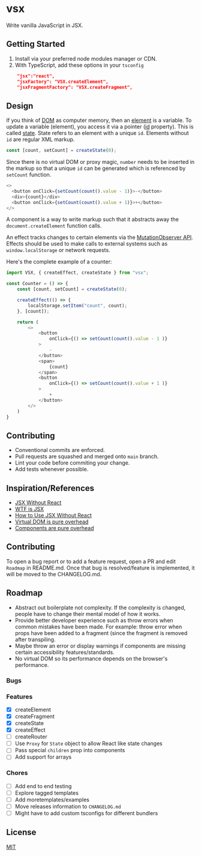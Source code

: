 # vsx

Write vanilla JavaScript in JSX.

## Getting Started

1. Install via your preferred node modules manager or CDN.
1. With TypeScript, add these options in your `tsconfig`

```json
    "jsx":"react",
    "jsxFactory": "VSX.createElement",
    "jsxFragmentFactory": "VSX.createFragment",
```



## Design

If you think of [DOM](https://developer.mozilla.org/en-US/docs/Web/API/Document_Object_Model) as computer memory, then an [element](https://developer.mozilla.org/en-US/docs/Web/API/element) is a variable. To update a variable (element), you access it via a pointer ([id](https://developer.mozilla.org/en-US/docs/Web/API/Element/id) property). This is called [state](https://legacy.reactjs.org/docs/react-component.html#state). State refers to an element with a unique `id`. Elements without `id` are regular XML markup.

```javascript
const [count, setCount] = createState(0);
```

Since there is no virtual DOM or proxy magic, `number` needs to be inserted in the markup so that a unique `id` can be generated which is referenced by `setCount` function.

```javascript
<>
  <button onClick={setCount(count().value - 1)}>-</button>
  <div>{count}</div>
  <button onClick={setCount(count().value + 1)}>+</button>
</>
```

A component is a way to write markup such that it abstracts away the `document.createElement` function calls.

An effect tracks changes to certain elements via the [MutationObserver API](https://developer.mozilla.org/en-US/docs/Web/API/MutationObserver). Effects should be used to make calls to external systems such as `window.localStorage` or network requests.

Here's the complete example of a counter:

```javascript
import VSX, { createEffect, createState } from "vsx";

const Counter = () => {
    const [count, setCount] = createState(0);

    createEffect(() => {
        localStorage.setItem("count", count);
    }, [count]);

    return (
        <>
            <button
                onClick={() => setCount(count().value - 1 )}
            >
                -
            </button>
            <span>
                {count}
            </span>
            <button
                onClick={() => setCount(count().value + 1 )}
            >
                +
            </button>
        </>
    )
}

```

## Contributing
- Conventional commits are enforced.
- Pull requests are squashed and merged onto `main` branch.
- Lint your code before commiting your change.
- Add tests whenever possible.

## Inspiration/References

- [JSX Without React](https://blog.stchur.com/jsx-without-react/)
- [WTF is JSX](https://web.archive.org/web/20170918095722/https://jasonformat.com/wtf-is-jsx/)
- [How to Use JSX Without React](https://betterprogramming.pub/how-to-use-jsx-without-react-21d23346e5dc)
- [Virtual DOM is pure overhead](https://svelte.dev/blog/virtual-dom-is-pure-overhead)
- [Components are pure overhead](https://dev.to/this-is-learning/components-are-pure-overhead-hpm)

## Contributing

To open a bug report or to add a feature request, open a PR and edit `Roadmap` in README.md. Once that bug is resolved/feature is implemented, it will be moved to the CHANGELOG.md.

## Roadmap

- Abstract out boilerplate not complexity. If the complexity is changed, people have to change their mental model of how it works.
- Provide better developer experience such as throw errors when common mistakes have been made. For example: throw error when props have been added to a fragment (since the fragment is removed after transpiling.
- Maybe throw an error or display warnings if components are missing certain accessibility features/standards.
- No virtual DOM so its performance depends on the browser's performance.

### Bugs

### Features

- [x] createElement
- [x] createFragment
- [x] createState
- [x] createEffect
- [ ] createRouter
- [ ] Use `Proxy` for `State` object to allow React like state changes
- [ ] Pass special `children` prop into components
- [ ] Add support for arrays

### Chores

- [ ] Add end to end testing
- [ ] Explore tagged templates
- [ ] Add moretemplates/examples
- [ ] Move releases information to `CHANGELOG.md`
- [ ] Might have to add custom tsconfigs for different bundlers

## License

[MIT](https://github.com/ayushmxn/vsx/blob/main/.github/LICENSE)
